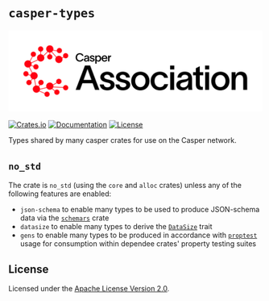 # `casper-types`

[![LOGO](https://raw.githubusercontent.com/casper-network/casper-node/master/images/casper-association-logo-primary.svg)](https://casper.network/)

[![Crates.io](https://img.shields.io/crates/v/casper-types)](https://crates.io/crates/casper-types)
[![Documentation](https://docs.rs/casper-types/badge.svg)](https://docs.rs/casper-types)
[![License](https://img.shields.io/badge/license-Apache-blue)](https://github.com/casper-network/casper-node/blob/master/LICENSE)

Types shared by many casper crates for use on the Casper network.

## `no_std`

The crate is `no_std` (using the `core` and `alloc` crates) unless any of the following features are enabled:

* `json-schema` to enable many types to be used to produce JSON-schema data via the [`schemars`](https://crates.io/crates/schemars) crate
* `datasize` to enable many types to derive the [`DataSize`](https://github.com/casper-network/datasize-rs) trait
* `gens` to enable many types to be produced in accordance with [`proptest`](https://crates.io/crates/proptest) usage for consumption within dependee crates' property testing suites

## License

Licensed under the [Apache License Version 2.0](https://github.com/casper-network/casper-node/blob/master/LICENSE).
